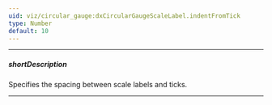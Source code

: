 ```yaml
---
uid: viz/circular_gauge:dxCircularGaugeScaleLabel.indentFromTick
type: Number
default: 10
---
```

---
##### shortDescription
Specifies the spacing between scale labels and ticks.

---
